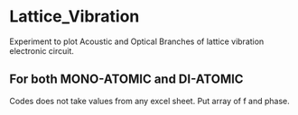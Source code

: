 # Lattice_Vibration
Experiment to plot Acoustic and Optical Branches of lattice vibration electronic circuit.


## For both MONO-ATOMIC and DI-ATOMIC

Codes does not take values from any excel sheet. Put array of f and phase.
